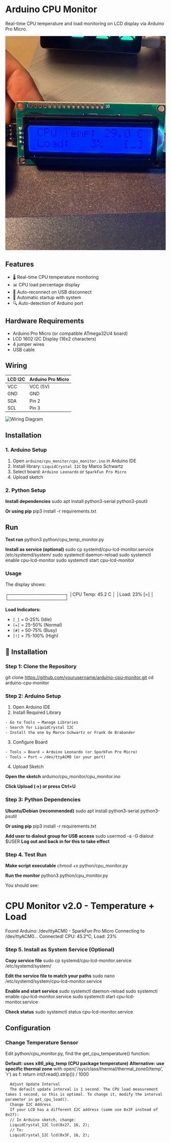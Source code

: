 # Arduino CPU Monitor

Real-time CPU temperature and load monitoring on LCD display via Arduino Pro Micro.

![Project Photo](docs/images/result.jpg)

## Features

- 🌡️ Real-time CPU temperature monitoring
- 📊 CPU load percentage display
- 🔌 Auto-reconnect on USB disconnect
- 🚀 Automatic startup with system
- 🔍 Auto-detection of Arduino port

## Hardware Requirements

- Arduino Pro Micro (or compatible ATmega32U4 board)
- LCD 1602 I2C Display (16x2 characters)
- 4 jumper wires
- USB cable

## Wiring

| LCD I2C | Arduino Pro Micro |
|---------|------------------|
| VCC     | VCC (5V)        |
| GND     | GND             |
| SDA     | Pin 2           |
| SCL     | Pin 3           |

![Wiring Diagram](docs/images/wiring.png)

## Installation

### 1. Arduino Setup

1. Open `arduino/cpu_monitor/cpu_monitor.ino` in Arduino IDE
2. Install library: `LiquidCrystal I2C` by Marco Schwartz
3. Select board: `Arduino Leonardo` or `SparkFun Pro Micro`
4. Upload sketch

### 2. Python Setup

**Install dependencies**
  sudo apt install python3-serial python3-psutil

**Or using pip**
  pip3 install -r requirements.txt

## Run

**Test run**
  python3 python/cpu_temp_monitor.py

**Install as service (optional)**
  sudo cp systemd/cpu-lcd-monitor.service /etc/systemd/system/
  sudo systemctl daemon-reload
  sudo systemctl enable cpu-lcd-monitor
  sudo systemctl start cpu-lcd-monitor

### Usage

The display shows:

┌──────────────────┐
│CPU Temp: 45.2 C  │
│Load: 23%    [=]  │
└──────────────────┘

**Load Indicators:**
- `[_]` = 0-25% (Idle)
- `[=]` = 25-50% (Normal)
- `[#]` = 50-75% (Busy)
- `[!]` = 75-100% (High)

## 🚀 Installation

### Step 1: Clone the Repository

  git clone https://github.com/yourusername/arduino-cpu-monitor.git
  cd arduino-cpu-monitor

### Step 2: Arduino Setup

  1. Open Arduino IDE
  2. Install Required Library

    - Go to Tools → Manage Libraries
    - Search for LiquidCrystal I2C
    - Install the one by Marco Schwartz or Frank de Brabander

  3. Configure Board

    - Tools → Board → Arduino Leonardo (or SparkFun Pro Micro)
    - Tools → Port → /dev/ttyACM0 (or your port)

  4. Upload Sketch

**Open the sketch**
  arduino/cpu_monitor/cpu_monitor.ino

**Click Upload (→) or press Ctrl+U**

### Step 3: Python Dependencies

**Ubuntu/Debian (recommended)**
  sudo apt install python3-serial python3-psutil

**Or using pip**
  pip3 install -r requirements.txt

**Add user to dialout group for USB access**
  sudo usermod -a -G dialout $USER
**Log out and back in for this to take effect**

### Step 4. Test Run

**Make script executable**
  chmod +x python/cpu_monitor.py

**Run the monitor**
  python3 python/cpu_monitor.py

You should see:

  CPU Monitor v2.0 - Temperature + Load
  ========================================
  Found Arduino: /dev/ttyACM0 - SparkFun Pro Micro
  Connecting to /dev/ttyACM0...
  Connected!
  CPU: 45.2°C, Load: 23%

### Step 5. Install as System Service (Optional)

**Copy service file**
  sudo cp systemd/cpu-lcd-monitor.service /etc/systemd/system/

**Edit the service file to match your paths**
  sudo nano /etc/systemd/system/cpu-lcd-monitor.service

**Enable and start service**
    sudo systemctl daemon-reload
    sudo systemctl enable cpu-lcd-monitor.service
    sudo systemctl start cpu-lcd-monitor.service

**Check status**
    sudo systemctl status cpu-lcd-monitor.service

## Configuration

### Change Temperature Sensor

Edit python/cpu_monitor.py, find the get_cpu_temperature() function:

**Default: uses x86_pkg_temp (CPU package temperature)**
**Alternative: use specific thermal zone**
    with open('/sys/class/thermal/thermal_zone0/temp', 'r') as f:
      return int(f.read().strip()) / 1000

      Adjust Update Interval
      The default update interval is 1 second. The CPU load measurement takes 1 second, so this is optimal. To change it, modify the interval parameter in get_cpu_load().
      Change I2C Address
      If your LCD has a different I2C address (some use 0x3F instead of 0x27):
      // In Arduino sketch, change:
      LiquidCrystal_I2C lcd(0x27, 16, 2);
      // To:
      LiquidCrystal_I2C lcd(0x3F, 16, 2);
